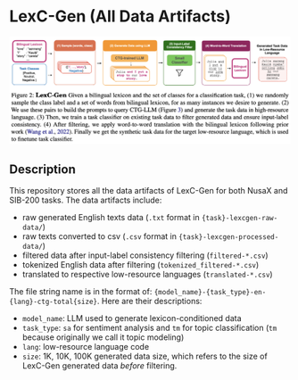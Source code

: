 # LexC-Gen (All Data Artifacts)

![LexC-Gen overview](lexcgen-figure.png)

## Description

This repository stores all the data artifacts of LexC-Gen for both NusaX and SIB-200 tasks. The data artifacts include:
- raw generated English texts data (`.txt` format in `{task}-lexcgen-raw-data/`)
- raw texts converted to csv (`.csv` format in `{task}-lexcgen-processed-data/`)
- filtered data after input-label consistency filtering (`filtered-*.csv`)
- tokenized English data after filtering (`tokenized_filtered-*.csv`)
- translated to respective low-resource languages (`translated-*.csv`)

The file string name is in the format of: `{model_name}-{task_type}-en-{lang}-ctg-total{size}`. Here are their descriptions:
- `model_name`: LLM used to generate lexicon-conditioned data
- `task_type`: `sa` for sentiment analysis and `tm` for topic classification (`tm` because originally we call it topic modeling)
- `lang`: low-resource language code
- `size`: 1K, 10K, 100K generated data size, which refers to the size of LexC-Gen generated data *before* filtering.
